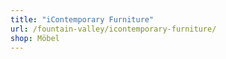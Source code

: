 ```yaml
---
title: "iContemporary Furniture"
url: /fountain-valley/icontemporary-furniture/
shop: Möbel
---
```

